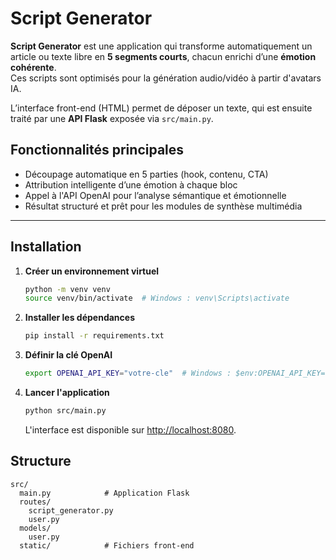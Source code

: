 # Script Generator

**Script Generator** est une application qui transforme automatiquement un article ou texte libre en **5 segments courts**, chacun enrichi d’une **émotion cohérente**.  
Ces scripts sont optimisés pour la génération audio/vidéo à partir d'avatars IA.

L’interface front-end (HTML) permet de déposer un texte, qui est ensuite traité par une **API Flask** exposée via `src/main.py`.

## Fonctionnalités principales

- Découpage automatique en 5 parties (hook, contenu, CTA)
- Attribution intelligente d’une émotion à chaque bloc
- Appel à l'API OpenAI pour l’analyse sémantique et émotionnelle
- Résultat structuré et prêt pour les modules de synthèse multimédia

---

## Installation

1. **Créer un environnement virtuel**
   ```bash
   python -m venv venv
   source venv/bin/activate  # Windows : venv\Scripts\activate
   ```
2. **Installer les dépendances**
   ```bash
   pip install -r requirements.txt
   ```
3. **Définir la clé OpenAI**
   ```bash
   export OPENAI_API_KEY="votre-cle"  # Windows : $env:OPENAI_API_KEY="Votre clé API"
   ```
4. **Lancer l'application**
   ```bash
   python src/main.py
   ```
   L'interface est disponible sur [http://localhost:8080](http://localhost:8080).

## Structure

```
src/
  main.py            # Application Flask
  routes/
    script_generator.py
    user.py
  models/
    user.py
  static/            # Fichiers front-end
```
